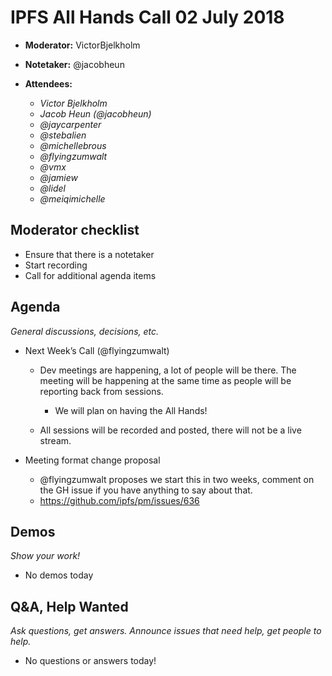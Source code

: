 # IPFS All Hands Call 02 July 2018

-   **Moderator:** VictorBjelkholm
-   **Notetaker:** @jacobheun
-   **Attendees:**

    -   _Victor Bjelkholm_
    -   _Jacob Heun (@jacobheun)_
    -   _@jaycarpenter_
    -   _@stebalien_
    -   _@michellebrous_
    -   _@flyingzumwalt_
    -   _@vmx_
    -   _@jamiew_
    -   _@lidel_
    -   _@meiqimichelle_

## Moderator checklist

-   Ensure that there is a notetaker
-   Start recording
-   Call for additional agenda items

## Agenda

_General discussions, decisions, etc._

-   Next Week’s Call (@flyingzumwalt)

    -   Dev meetings are happening, a lot of people will be there. The meeting will be happening at the same time as people will be reporting back from sessions.

        -   We will plan on having the All Hands!

    -   All sessions will be recorded and posted, there will not be a live stream.

-   Meeting format change proposal

    -   @flyingzumwalt proposes we start this in two weeks, comment on the GH issue if you have anything to say about that.
    -   <https://github.com/ipfs/pm/issues/636> 

## Demos

_Show your work!_

-   No demos today

## Q&A, Help Wanted

_Ask questions, get answers. Announce issues that need help, get people to help._

-   No questions or answers today!
